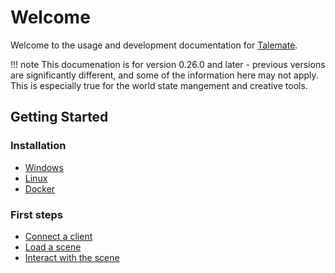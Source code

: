 # Welcome

Welcome to the usage and development documentation for [Talemate](https://github.com/vegu-ai/talemate).

!!! note
    This documenation is for version 0.26.0 and later - previous versions are significantly different, and some of the information here may not apply. This is especially true for the world state mangement and creative tools. 

## Getting Started

### Installation

- [Windows](getting-started/installation/windows.md)
- [Linux](getting-started/installation/linux.md)
- [Docker](getting-started/installation/docker.md)

### First steps

- [Connect a client](getting-started/connect-a-client.md)
- [Load a scene](getting-started/load-a-scene.md)
- [Interact with the scene](user-guide/interacting)